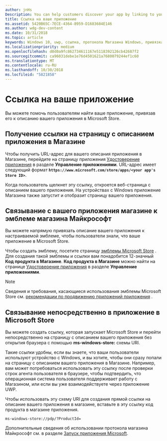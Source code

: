 ```yaml
---
author: jnHs
Description: You can help customers discover your app by linking to your app's listing in the Microsoft Store.
title: Ссылка на ваше приложение
ms.assetid: 5420B65C-7ECE-4364-8959-D1683684E146
ms.author: wdg-dev-content
ms.date: 10/31/2018
ms.topic: article
keywords: Windows 10, uwp, ссылка, протокола Магазина Windows, привязка к приложению, ссылка на приложение
ms.localizationpriority: medium
ms.openlocfilehash: d0d0a9fc862734611167e5118392126cb42687f2
ms.sourcegitcommit: ca96031debe1e76d4501621a7680079244ef1c60
ms.translationtype: MT
ms.contentlocale: ru-RU
ms.lasthandoff: 10/30/2018
ms.locfileid: "5821858"
---
```

# <a name="link-to-your-app"></a>Ссылка на ваше приложение


Вы можете помочь пользователям найти ваше приложение, привязав его к описанию вашего приложения в Microsoft Store.

## <a name="getting-the-link-to-your-apps-store-listing"></a>Получение ссылки на страницу с описанием приложения в Магазине

Чтобы получить URL-адрес для вашего описания приложения в Магазине, перейдите на страницу приложения [Удостоверение приложения](view-app-identity-details.md) в разделе **Управление приложениями**. URL-адрес имеет следующий формат **`https://www.microsoft.com/store/apps/<your app's Store ID>`**.

Когда пользователь щелкнет эту ссылку, откроется веб-страница с описанием вашего приложения. На устройствах с Windows приложение Магазина также запустит и отобразит страницу вашего приложения.


## <a name="linking-to-your-apps-store-listing-with-the-microsoft-store-badge"></a>Связывание с вашего приложения магазине к эмблеме магазина Майкрософт

Вы можете напрямую привязать описание вашего приложения к настраиваемой эмблеме, чтобы пользователи знали, что ваше приложение в Microsoft Store.

Чтобы создать эмблему, посетите страницу [эмблемы Microsoft Store](http://go.microsoft.com/fwlink/p/?LinkID=534236) . Для создания такой эмблемы и ссылки вам понадобится 12-значный **Код продукта в Магазине**. **Код продукта в Магазине** можно найти на странице [Удостоверение приложения](view-app-identity-details.md) в разделе **Управление приложениями**.

> [!NOTE]
> Сведения и требования, касающиеся использования эмблемы Microsoft Store см. [рекомендации по продвижению приложений приложения](app-marketing-guidelines.md) .


## <a name="linking-directly-to-your-app-in-the-microsoft-store"></a>Связывание непосредственно в приложение в Microsoft Store

Вы можете создать ссылку, которая запускает Microsoft Store и перейти непосредственно на страницу с описанием вашего приложения без открытия браузера с помощью **ms-windows-store:** схемы URI.

Такие ссылки удобны, если вы знаете, что ваши пользователи используют устройство с Windows, и вы хотите, чтобы они сразу попали на страницу с описанием вашего приложения в Магазине. Например, вам может потребоваться использовать эту ссылку после проверки строк агента пользователя в браузере, чтобы подтвердить, что операционная система пользователя поддерживает работу с Магазином, или если вы уже взаимодействуете через приложение UWP.

Чтобы использовать эту схему URI для создания прямой ссылки на описание вашего приложения в магазине, вставьте в эту ссылку код продукта в магазине приложения.

`ms-windows-store://pdp/?ProductId=`

Дополнительные сведения об использовании протокола магазина Майкрософт см. в разделе [Запуск приложения Microsoft](../launch-resume/launch-store-app.md).

 

 




